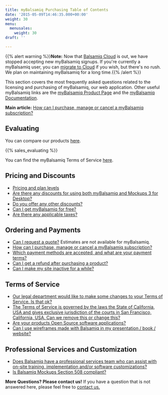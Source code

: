 ```yaml
---
title: myBalsamiq Purchasing Table of Contents
date: '2015-05-09T14:46:35.000+00:00'
weight: 30
menu:
  menusales:
    weight: 30
draft: ''

---
```


{{% alert warning %}}**Note:** Now that [Balsamiq Cloud](https://balsamiq.cloud/) is out, we have stopped accepting new myBalsamiq signups. If you're currently a myBalsamiq user, you can [migrate to Cloud](/sales/mybtocloud) if you wish, but there's no rush. We plan on maintaining myBalsamiq for a long time.{{% /alert %}}

This section covers the most frequently asked questions related to the licensing and purchasing of myBalsamiq, our web application. Other useful myBalsamiq links are the [myBalsamiq Product Page](https://balsamiq.com/products/mockups/mybalsamiq) and the [myBalsamiq Documentation](https://docs.balsamiq.com/mybalsamiq/).

**Main article:** [How can I purchase, manage or cancel a myBalsamiq subscription?](/sales/mybsubscriptions/)

## Evaluating

You can compare our products <a href="https://balsamiq.com/products/compare/">here</a>.

{{% sales_evaluating %}}

You can find the myBalsamiq Terms of Service&nbsp;<a href="https://balsamiq.com/eulas">here</a>.

## Pricing and Discounts

*   [Pricing and plan levels](https://balsamiq.com/buy/#myb)
*   [Are there any discounts for using both myBalsamiq and Mockups 3 for Desktop?](/mybalsamiq/mybanddesktop/#savings-when-using-both-versions)
*   [Do you offer any other discounts?](/sales/discounts/)
*   [Can I get myBalsamiq for free?](https://balsamiq.com/free)
*   [Are there any applicable taxes?](/sales/taxes/)

## Ordering and Payments

*   [Can I request a quote?](/sales/quote/) Estimates are not available for myBalsamiq.
*   [How can I purchase, manage or cancel a myBalsamiq subscription?](/sales/mybsubscriptions/)
*   [Which payment methods are accepted, and what are your payment terms?](/sales/paymentmethods/#subscriptions)
*   [Can I get a refund after purchasing a product?](/sales/refunds/)
*   [Can I make my site inactive for a while?](/sales/hibernate/)

## Terms of Service

*   [Our legal department would like to make some changes to your Terms of Service. Is that ok?](/sales/customeula/)
*   [The Terms of Service is governed by the laws the State of California, USA and gives exclusive jurisdiction of the courts in San Francisco, California, USA. Can we remove this or change this?](/sales/jurisdiction/)
*   [Are your products Open Source software applications?](/sales/opensource/)
*   [Can I use wireframes made with Balsamiq in my presentation / book / website?](/sales/ipownership/)

## Professional Services and Customization

*   [Does Balsamiq have a professional services team who can assist with on-site training, implementation and/or software customizations?](/sales/training/)
*   [Is Balsamiq Mockups Section 508 compliant?](/sales/508/)

​**More Questions? Please contact us!** If you have a question that is not answered here, please feel free to [contact us.](mailto:sales@balsamiq.com?subject=I%20have%20questions%20about%20purchasing%20myBalsamiq)
